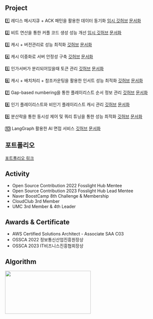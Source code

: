 ## Project
1️⃣ 레디스 메시지큐 + ACK 패턴을 활용한 데이터 동기화 [임시 깃허브](https://github.com/Gseungmin/naver-submit-lubdate/pull/1) [문서화](https://jseungmin.notion.site/1b0e2fd91ae280ed9a19e80d486f1d13?pvs=4)

2️⃣ 비트 연산을 통한 커플 코드 생성 성능 개선 [임시 깃허브](https://github.com/Gseungmin/naver-submit-lubdate/blob/master/src/main/java/com/example/naver/domain/generator/CodeGenerator.java) [문서화](https://jseungmin.notion.site/1afe2fd91ae28091a31bedecbe5cd92a?pvs=4)

3️⃣ 캐시 + 버전관리로 성능 최적화 [깃허브](https://github.com/Gseungmin/agent-api-server) [문서화](https://jseungmin.notion.site/1dfe2fd91ae280be85d2f2e11db2e8b0?pvs=4)

4️⃣ 캐시 이중화로 서버 안정성 구축 [깃허브](https://github.com/Gseungmin/agent-api-server/pull/13) [문서화](https://jseungmin.notion.site/1e0e2fd91ae2802aace6e66bd7d76d2a?pvs=4)

5️⃣ 인가서버가 분리되어있을때 토큰 관리 [깃허브](https://github.com/Gseungmin/agent-api-server/pull/14) [문서화](https://jseungmin.notion.site/LLM-1dde2fd91ae28033a09bf009beea49e4?pvs=4)
  
6️⃣ 캐시 + 배치처리 + 참조카운팅을 활용한 인서트 성능 최적화 [깃허브](https://github.com/Gseungmin/playlist/pull/3) [문서화](https://jseungmin.notion.site/1f1e2fd91ae2808c8ba9d61abe8a7b27?pvs=4)

7️⃣ Gap-based numbering을 통한 플레이리스트 순서 정보 관리 [깃허브](https://github.com/Gseungmin/playlist/pull/4) [문서화](https://jseungmin.notion.site/Gap-based-numbering-1f1e2fd91ae28026be54f19c9c00b704?pvs=4)

8️⃣ 인기 플레이리스트와 비인기 플레이리스트 캐시 관리 [깃허브](https://github.com/Gseungmin/playlist/pull/6) [문서화](https://jseungmin.notion.site/1f4e2fd91ae28009b34cc633b6e45a44?pvs=4)

9️⃣ 분산락을 통한 동시성 제어 및 쿼리 튜닝을 통한 성능 최적화 [깃허브](https://github.com/Gseungmin/playlist/pull/5) [문서화](https://jseungmin.notion.site/1f3e2fd91ae28011bc48ccea953c5223?pvs=4)

🔟 LangGraph 활용한 AI 면접 서비스 [깃허브](https://github.com/Gseungmin/interiview) [문서화](https://jseungmin.notion.site/1e3e2fd91ae280fb99adfa0ac3d4cb06?pvs=4)

## 포트폴리오
[포트폴리오 링크](https://github.com/user-attachments/files/19934884/_2025_03_14.7.1.pdf)


## Activity

* Open Source Contribution 2022 Fosslight Hub Mentee
* Open Source Contribution 2023 Fosslight Hub Lead Mentee
* Naver BoostCamp 8th Challenge & Membership
* CloudClub 3rd Member
* UMC 3rd Member & 4th Leader

##  Awards & Certificate
* AWS Certified Solutions Architect - Associate SAA C03
* OSSCA 2022 정보통신산업진흥원장상
* OSSCA 2023 IT비즈니스진흥협회장상

## Algorithm
[<img src="http://mazassumnida.wtf/api/v2/generate_badge?boj=eheh02" width="280" height="140"/>](https://solved.ac/eheh02/)
